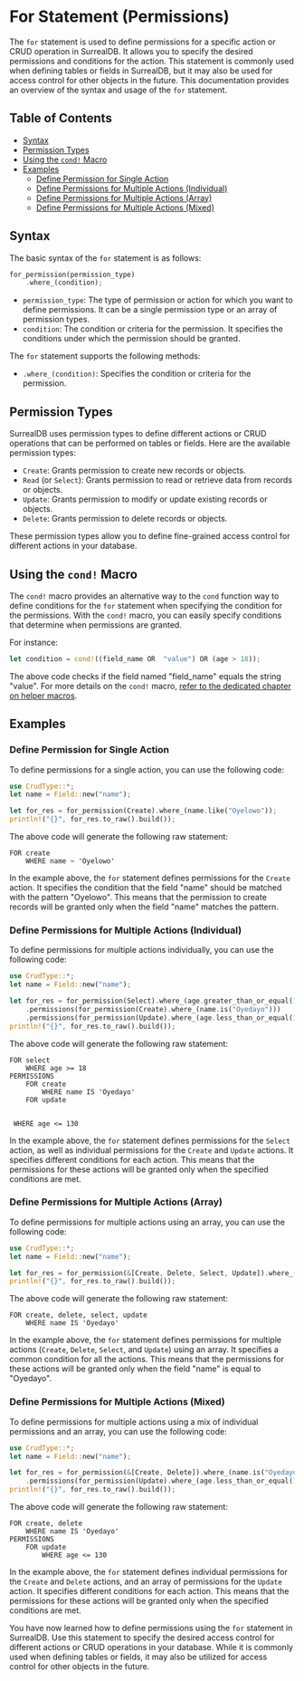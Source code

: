 # For Statement (Permissions)

The `for` statement is used to define permissions for a specific action or CRUD
operation in SurrealDB. It allows you to specify the desired permissions and
conditions for the action. This statement is commonly used when defining tables
or fields in SurrealDB, but it may also be used for access control for other
objects in the future. This documentation provides an overview of the syntax and
usage of the `for` statement.

## Table of Contents

- [Syntax](#syntax)
- [Permission Types](#permission-types)
- [Using the `cond!` Macro](#using-the-cond!-macro)
- [Examples](#examples)
  - [Define Permission for Single Action](#define-permission-for-single-action)
  - [Define Permissions for Multiple Actions (Individual)](#define-permissions-for-multiple-actions-individual)
  - [Define Permissions for Multiple Actions (Array)](#define-permissions-for-multiple-actions-array)
  - [Define Permissions for Multiple Actions (Mixed)](#define-permissions-for-multiple-actions-mixed)

## Syntax

The basic syntax of the `for` statement is as follows:

```rust
for_permission(permission_type)
    .where_(condition);
```

- `permission_type`: The type of permission or action for which you want to
  define permissions. It can be a single permission type or an array of
  permission types.
- `condition`: The condition or criteria for the permission. It specifies the
  conditions under which the permission should be granted.

The `for` statement supports the following methods:

- `.where_(condition)`: Specifies the condition or criteria for the permission.

## Permission Types

SurrealDB uses permission types to define different actions or CRUD operations
that can be performed on tables or fields. Here are the available permission
types:

- `Create`: Grants permission to create new records or objects.
- `Read` (or `Select`): Grants permission to read or retrieve data from records
  or objects.
- `Update`: Grants permission to modify or update existing records or objects.
- `Delete`: Grants permission to delete records or objects.

These permission types allow you to define fine-grained access control for
different actions in your database.

## Using the `cond!` Macro

The `cond!` macro provides an alternative way to the `cond` function way to
define conditions for the `for` statement when specifying the condition for the
permissions. With the `cond!` macro, you can easily specify conditions that
determine when permissions are granted.

For instance:

```rust
let condition = cond!((field_name OR  "value") OR (age > 18));
```

The above code checks if the field named "field_name" equals the string "value".
For more details on the `cond!` macro,
[refer to the dedicated chapter on helper macros](#helper-macros).

## Examples

### Define Permission for Single Action

To define permissions for a single action, you can use the following code:

```rust
use CrudType::*;
let name = Field::new("name");

let for_res = for_permission(Create).where_(name.like("Oyelowo"));
println!("{}", for_res.to_raw().build());
```

The above code will generate the following raw statement:

```
FOR create
    WHERE name ~ 'Oyelowo'
```

In the example above, the `for` statement defines permissions for the `Create`
action. It specifies the condition that the field "name" should be matched with
the pattern "Oyelowo". This means that the permission to create records will be
granted only when the field "name" matches the pattern.

### Define Permissions for Multiple Actions (Individual)

To define permissions for multiple actions individually, you can use the
following code:

```rust
use CrudType::*;
let name = Field::new("name");

let for_res = for_permission(Select).where_(age.greater_than_or_equal(18))
    .permissions(for_permission(Create).where_(name.is("Oyedayo")))
    .permissions(for_permission(Update).where_(age.less_than_or_equal(130)));
println!("{}", for_res.to_raw().build());
```

The above code will generate the following raw statement:

```
FOR select
    WHERE age >= 18
PERMISSIONS
    FOR create
        WHERE name IS 'Oyedayo'
    FOR update


 WHERE age <= 130
```

In the example above, the `for` statement defines permissions for the `Select`
action, as well as individual permissions for the `Create` and `Update` actions.
It specifies different conditions for each action. This means that the
permissions for these actions will be granted only when the specified conditions
are met.

### Define Permissions for Multiple Actions (Array)

To define permissions for multiple actions using an array, you can use the
following code:

```rust
use CrudType::*;
let name = Field::new("name");

let for_res = for_permission(&[Create, Delete, Select, Update]).where_(name.is("Oyedayo"));
println!("{}", for_res.to_raw().build());
```

The above code will generate the following raw statement:

```
FOR create, delete, select, update
    WHERE name IS 'Oyedayo'
```

In the example above, the `for` statement defines permissions for multiple
actions (`Create`, `Delete`, `Select`, and `Update`) using an array. It
specifies a common condition for all the actions. This means that the
permissions for these actions will be granted only when the field "name" is
equal to "Oyedayo".

### Define Permissions for Multiple Actions (Mixed)

To define permissions for multiple actions using a mix of individual permissions
and an array, you can use the following code:

```rust
use CrudType::*;
let name = Field::new("name");

let for_res = for_permission(&[Create, Delete]).where_(name.is("Oyedayo"))
    .permissions(for_permission(Update).where_(age.less_than_or_equal(130)));
println!("{}", for_res.to_raw().build());
```

The above code will generate the following raw statement:

```
FOR create, delete
    WHERE name IS 'Oyedayo'
PERMISSIONS
    FOR update
        WHERE age <= 130
```

In the example above, the `for` statement defines individual permissions for the
`Create` and `Delete` actions, and an array of permissions for the `Update`
action. It specifies different conditions for each action. This means that the
permissions for these actions will be granted only when the specified conditions
are met.

You have now learned how to define permissions using the `for` statement in
SurrealDB. Use this statement to specify the desired access control for
different actions or CRUD operations in your database. While it is commonly used
when defining tables or fields, it may also be utilized for access control for
other objects in the future.
